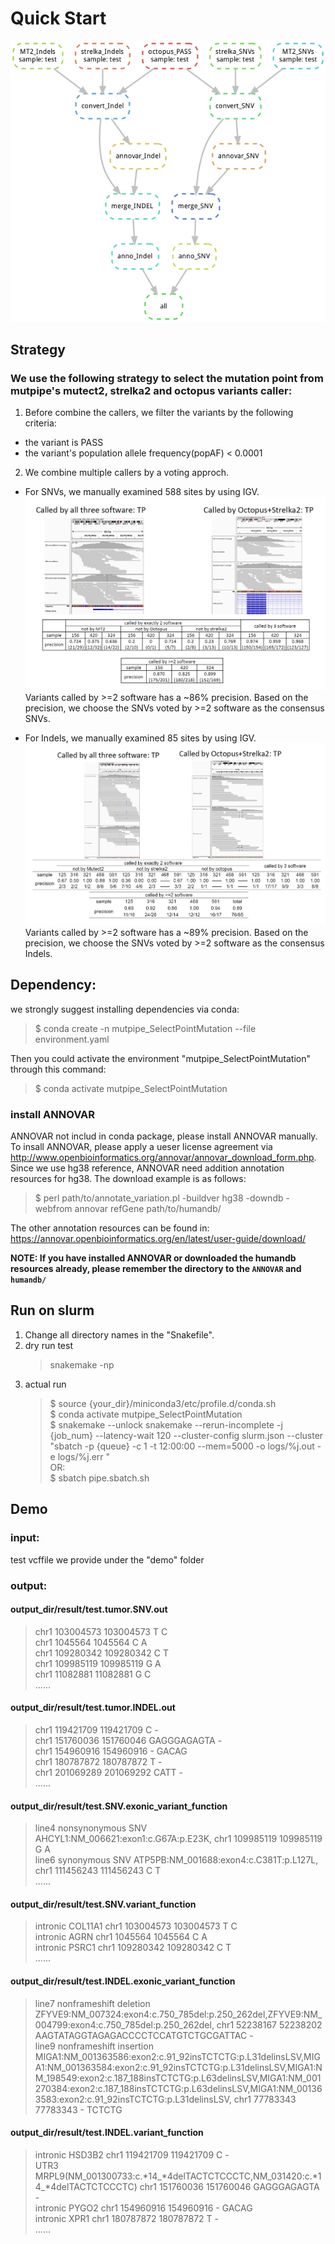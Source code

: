 # Quick Start 
![avatar](https://github.com/douymLab/mutpipe/blob/main/SelectPonitMutations/mutpipe_SelectPointMutation.png)
## Strategy
### We use the following strategy to select the mutation point from mutpipe's mutect2, strelka2 and octopus variants caller:
1. Before combine the callers, we filter the variants by the following criteria:
  - the variant is PASS
  - the variant's population allele frequency(popAF) < 0.0001 

2. We combine multiple callers by a voting approch.  

- For SNVs, we manually examined 588 sites by using IGV.  
  ![avatar](https://github.com/douymLab/mutpipe/blob/main/SelectPonitMutations/SNV.png)  
  Variants called by >=2 software has a ~86% precision. Based on the precision, we choose the SNVs voted by >=2 software as the consensus SNVs.
    
- For Indels, we manually examined 85 sites by using IGV.  
  ![avatar](https://github.com/douymLab/mutpipe/blob/main/SelectPonitMutations/Indel.png)  
  Variants called by >=2 software has a ~89% precision. Based on the precision, we choose the SNVs voted by >=2 software as the consensus Indels.

## Dependency:  

we strongly suggest installing dependencies via conda:

  > $ conda create -n mutpipe_SelectPointMutation --file environment.yaml

Then you could activate the environment "mutpipe_SelectPointMutation" through this command:
 
  > $ conda activate mutpipe_SelectPointMutation 

### install ANNOVAR
ANNOVAR not includ in conda package, please install ANNOVAR manually.   
To insall ANNOVAR, please apply a ueser license agreement via http://www.openbioinformatics.org/annovar/annovar_download_form.php.  
Since we use hg38 reference, ANNOVAR need addition annotation resources for hg38. The download example is as follows:
> $ perl path/to/annotate_variation.pl -buildver hg38 -downdb -webfrom annovar refGene path/to/humandb/   

The other annotation resources can be found in: https://annovar.openbioinformatics.org/en/latest/user-guide/download/  

**NOTE: If you have installed ANNOVAR or downloaded the humandb resources already, please remember the directory to the `ANNOVAR` and `humandb/`**


## Run on slurm

1. Change all directory names in the "Snakefile".
2. dry run test
    > snakemake -np
3. actual run
    > \$ source {your_dir}/miniconda3/etc/profile.d/conda.sh  
    > \$ conda activate mutpipe_SelectPointMutation  
    > \$ snakemake --unlock snakemake --rerun-incomplete -j {job_num} --latency-wait 120 --cluster-config slurm.json --cluster "sbatch -p {queue} -c 1 -t 12:00:00 --mem=5000 -o logs/%j.out -e logs/%j.err "  
    OR:  
    > \$ sbatch pipe.sbatch.sh

## Demo
### input:
test vcffile we provide under the "demo" folder
### output:
#### output_dir/result/test.tumor.SNV.out  

> chr1 103004573 103004573 T C  
chr1 1045564 1045564 C A  
chr1 109280342 109280342 C T  
chr1 109985119 109985119 G A  
chr1 11082881 11082881 G C   
......  

#### output_dir/result/test.tumor.INDEL.out
> chr1 119421709 119421709 C -  
chr1 151760036 151760046 GAGGGAGAGTA -  
chr1 154960916 154960916 - GACAG  
chr1 180787872 180787872 T -  
chr1 201069289 201069292 CATT -  
...... 

#### output_dir/result/test.SNV.exonic_variant_function
> line4	nonsynonymous SNV	AHCYL1:NM_006621:exon1:c.G67A:p.E23K,	chr1 109985119 109985119 G A  
line6	synonymous SNV	ATP5PB:NM_001688:exon4:c.C381T:p.L127L,	chr1 111456243 111456243 C T  
......

#### output_dir/result/test.SNV.variant_function
> intronic	COL11A1	chr1 103004573 103004573 T C  
intronic	AGRN	chr1 1045564 1045564 C A  
intronic	PSRC1	chr1 109280342 109280342 C T  
......

#### output_dir/result/test.INDEL.exonic_variant_function
>  line7	nonframeshift deletion	ZFYVE9:NM_007324:exon4:c.750_785del:p.250_262del,ZFYVE9:NM_004799:exon4:c.750_785del:p.250_262del,	chr1 52238167 52238202 AAGTATAGGTAGAGACCCCTCCATGTCTGCGATTAC -  
line9	nonframeshift insertion	MIGA1:NM_001363586:exon2:c.91_92insTCTCTG:p.L31delinsLSV,MIGA1:NM_001363584:exon2:c.91_92insTCTCTG:p.L31delinsLSV,MIGA1:NM_198549:exon2:c.187_188insTCTCTG:p.L63delinsLSV,MIGA1:NM_001270384:exon2:c.187_188insTCTCTG:p.L63delinsLSV,MIGA1:NM_001363583:exon2:c.91_92insTCTCTG:p.L31delinsLSV,	chr1 77783343 77783343 - TCTCTG  

#### output_dir/result/test.INDEL.variant_function
> intronic	HSD3B2	chr1 119421709 119421709 C -  
UTR3	MRPL9(NM_001300733:c.*14_*4delTACTCTCCCTC,NM_031420:c.*14_*4delTACTCTCCCTC)   chr1 151760036 151760046 GAGGGAGAGTA -  
intronic	PYGO2	chr1 154960916 154960916 - GACAG  
intronic	XPR1	chr1 180787872 180787872 T -  
......





